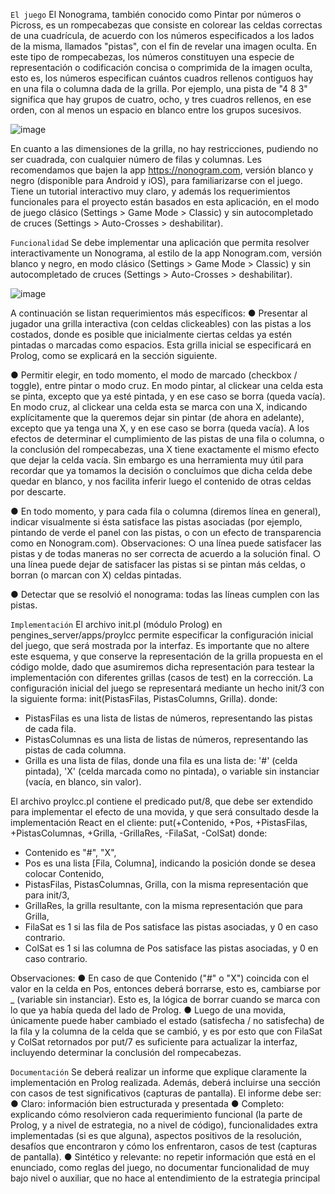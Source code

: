 `El juego`
El Nonograma, también conocido como Pintar por números o Picross, es un rompecabezas
que consiste en colorear las celdas correctas de una cuadrícula, de acuerdo con los números
especificados a los lados de la misma, llamados "pistas", con el fin de revelar una imagen
oculta. En este tipo de rompecabezas, los números constituyen una especie de representación
o codificación concisa o comprimida de la imagen oculta, esto es, los números especifican
cuántos cuadros rellenos contiguos hay en una fila o columna dada de la grilla. Por ejemplo,
una pista de "4 8 3" significa que hay grupos de cuatro, ocho, y tres cuadros rellenos, en ese
orden, con al menos un espacio en blanco entre los grupos sucesivos.

![image](https://github.com/ItsMassi/PrologProject/assets/90329965/86d846ff-cc07-463d-8f93-0c021ced9653)

En cuanto a las dimensiones de la grilla, no hay restricciones, pudiendo no ser cuadrada, con
cualquier número de filas y columnas.
Les recomendamos que bajen la app https://nonogram.com, versión blanco y negro (disponible
para Android y iOS), para familiarizarse con el juego. Tiene un tutorial interactivo muy claro, y
además los requerimientos funcionales para el proyecto están basados en esta aplicación, en
el modo de juego clásico (Settings > Game Mode > Classic) y sin autocompletado de cruces
(Settings > Auto-Crosses > deshabilitar).

`Funcionalidad`
Se debe implementar una aplicación que permita resolver interactivamente un Nonograma, al
estilo de la app Nonogram.com, versión blanco y negro, en modo clásico (Settings > Game
Mode > Classic) y sin autocompletado de cruces (Settings > Auto-Crosses > deshabilitar).

![image](https://github.com/ItsMassi/PrologProject/assets/90329965/1146ec27-01e2-40d9-b4dd-061cc645f7c5)

A continuación se listan requerimientos más específicos:
● Presentar al jugador una grilla interactiva (con celdas clickeables) con las pistas a los
costados, donde es posible que inicialmente ciertas celdas ya estén pintadas o
marcadas como espacios. Esta grilla inicial se especificará en Prolog, como se explicará
en la sección siguiente.

● Permitir elegir, en todo momento, el modo de marcado (checkbox / toggle), entre pintar o
modo cruz. En modo pintar, al clickear una celda esta se pinta, excepto que ya esté
pintada, y en ese caso se borra (queda vacía). En modo cruz, al clickear una celda esta
se marca con una X, indicando explícitamente que la queremos dejar sin pintar (de
ahora en adelante), excepto que ya tenga una X, y en ese caso se borra (queda vacía).
A los efectos de determinar el cumplimiento de las pistas de una fila o columna, o la
conclusión del rompecabezas, una X tiene exactamente el mismo efecto que dejar la celda vacía.
Sin embargo es una herramienta muy útil para recordar que ya tomamos la
decisión o concluímos que dicha celda debe quedar en blanco, y nos facilita inferir luego
el contenido de otras celdas por descarte.

● En todo momento, y para cada fila o columna (diremos línea en general), indicar
visualmente si ésta satisface las pistas asociadas (por ejemplo, pintando de verde el
panel con las pistas, o con un efecto de transparencia como en Nonogram.com).
Observaciones:
○ una línea puede satisfacer las pistas y de todas maneras no ser correcta de
acuerdo a la solución final.
○ una línea puede dejar de satisfacer las pistas si se pintan más celdas, o borran
(o marcan con X) celdas pintadas.

● Detectar que se resolvió el nonograma: todas las líneas cumplen con las pistas.

`Implementación`
El archivo init.pl (módulo Prolog) en pengines_server/apps/proylcc permite especificar la
configuración inicial del juego, que será mostrada por la interfaz. Es importante que no altere
este esquema, y que conserve la representación de la grilla propuesta en el código molde,
dado que asumiremos dicha representación para testear la implementación con diferentes
grillas (casos de test) en la corrección.
La configuración inicial del juego se representará mediante un hecho init/3 con la siguiente
forma:
init(PistasFilas, PistasColumns, Grilla).
donde:
- PistasFilas es una lista de listas de números, representando las pistas de cada fila.
- PistasColumnas es una lista de listas de números, representando las pistas de cada
columna.
- Grilla es una lista de filas, donde una fila es una lista de: '#' (celda pintada), 'X'
(celda marcada como no pintada), o variable sin instanciar (vacía, en blanco, sin valor).

El archivo proylcc.pl contiene el predicado put/8, que debe ser extendido para
implementar el efecto de una movida, y que será consultado desde la implementación React en
el cliente:
put(+Contenido, +Pos, +PistasFilas, +PistasColumnas, +Grilla,
-GrillaRes, -FilaSat, -ColSat)
donde:
- Contenido es "#", "X",
- Pos es una lista [Fila, Columna], indicando la posición donde se desea colocar
Contenido,
- PistasFilas, PistasColumnas, Grilla, con la misma representación que para
init/3,
- GrillaRes, la grilla resultante, con la misma representación que para Grilla,
- FilaSat es 1 si las fila de Pos satisface las pistas asociadas, y 0 en caso contrario.
- ColSat es 1 si las columna de Pos satisface las pistas asociadas, y 0 en caso
contrario.

Observaciones:
● En caso de que Contenido ("#" o "X") coincida con el valor en la celda en Pos,
entonces deberá borrarse, esto es, cambiarse por _ (variable sin instanciar). Esto es, la
lógica de borrar cuando se marca con lo que ya había queda del lado de Prolog.
● Luego de una movida, únicamente puede haber cambiado el estado (satisfecha / no
satisfecha) de la fila y la columna de la celda que se cambió, y es por esto que con
FilaSat y ColSat retornados por put/7 es suficiente para actualizar la interfaz,
incluyendo determinar la conclusión del rompecabezas.

`Documentación`
Se deberá realizar un informe que explique claramente la implementación en Prolog
realizada.
Además, deberá incluirse una sección con casos de test significativos (capturas de pantalla).
El informe debe ser:
● Claro: información bien estructurada y presentada
● Completo: explicando cómo resolvieron cada requerimiento funcional (la parte de
Prolog, y a nivel de estrategia, no a nivel de código), funcionalidades extra
implementadas (si es que alguna), aspectos positivos de la resolución, desafíos que
encontraron y cómo los enfrentaron, casos de test (capturas de pantalla).
● Sintético y relevante: no repetir información que está en el enunciado, como reglas del
juego, no documentar funcionalidad de muy bajo nivel o auxiliar, que no hace al
entendimiento de la estrategia principal
